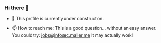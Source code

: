 ### Hi there 👋

- 🔭 This profile is currently under construction. 

- 📫 How to reach me: This is a good question... without an easy answer. 
      You could try: jobs@infosec.mailer.me
      It may actually work! 


